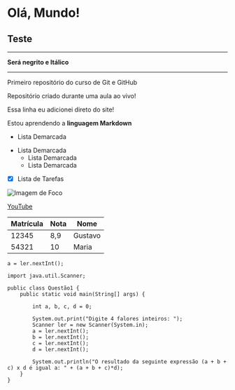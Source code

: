 # Olá, Mundo!
## Teste
---
__Será negrito e Itálico__
***
Primeiro repositório do curso de Git e GitHub

 Repositório criado durante uma aula ao vivo!

Essa linha eu adicionei direto do site!

Estou aprendendo a **linguagem Markdown**

* Lista Demarcada 
- Lista Demarcada
   * Lista Demarcada
   - Lista Demarcada

- [x] Lista de Tarefas 

![Imagem de Foco](https://user-images.githubusercontent.com/84351803/119182450-4ea8db00-ba49-11eb-8617-8c1b0905ecce.jpg)

[YouTube](https://www.youtube.com/)

Matrícula | Nota | Nome 
---|---|---
12345|8,9|Gustavo
54321|10|Maria

`a = ler.nextInt();`

```
import java.util.Scanner;

public class Questão1 {
	public static void main(String[] args) {
		
		int a, b, c, d = 0;
		
		System.out.print("Digite 4 falores inteiros: ");
		Scanner ler = new Scanner(System.in);
		a = ler.nextInt();
		b = ler.nextInt();
		c = ler.nextInt();
		d = ler.nextInt();

		System.out.println("O resultado da seguinte expressão (a + b + c) x d é igual a: " + (a + b + c)*d);
	}
} 
```
